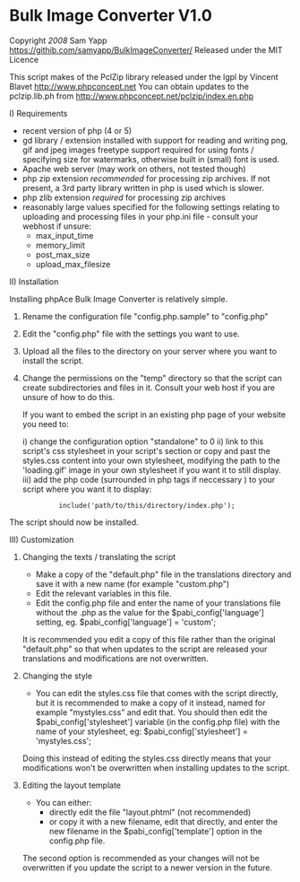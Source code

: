 Bulk Image Converter V1.0
=============================
Copyright _2008_ Sam Yapp
https://githib.com/samyapp/BulkImageConverter/
Released under the MIT Licence

This script makes of the PclZip library released under the lgpl by Vincent Blavet 
http://www.phpconcept.net You can obtain updates to the pclzip.lib.ph from http://www.phpconcept.net/pclzip/index.en.php

I) Requirements
- recent version of php (4 or 5)
- gd library / extension installed with support for
  reading and writing png, gif and jpeg images
	freetype support required for using fonts / specifying size
	for watermarks, otherwise built in (small) font is used.
- Apache web server (may work on others, not tested though)
- php zip extension *recommended* for processing zip archives. If not present,
	a 3rd party library written in php is used which is slower.
- php zlib extension *required* for processing zip archives
- reasonably large values specified for the following settings relating to 
	uploading and processing files in your php.ini file - consult your webhost if unsure:
	- max_input_time
	- memory_limit
	- post_max_size
	- upload_max_filesize

II) Installation

Installing phpAce Bulk Image Converter is relatively simple.

1) Rename the configuration file "config.php.sample" to "config.php"
2) Edit the "config.php" file with the settings you want to use.
3) Upload all the files to the directory on your server where you
	 want to install the script.
4) Change the permissions on the "temp" directory so that the script
	 can create subdirectories and files in it. Consult your web host
	 if you are unsure of how to do this.

	If you want to embed the script in an existing php page of your website
	you need to:

	i) change the configuration option "standalone" to 0
	ii) link to this script's css stylesheet in your script's <head> section
			or copy and past the styles.css content into your own stylesheet,
			modifying the path to the 'loading.gif' image in your own stylesheet
			if you want it to still display.
	iii) add the php code (surrounded in php tags if neccessary ) to your 
			script where you want it to display:

				include('path/to/this/directory/index.php');

The script should now be installed.

III) Customization

1) Changing the texts / translating the script
	- Make a copy of the "default.php" file in the translations directory
		and save it with a new name (for example "custom.php")
	- Edit the relevant variables in this file.
	- Edit the config.php file and enter the name of your translations file
		without the .php as the value for the $pabi_config['language'] setting,
		eg. $pabi_config['language'] = 'custom';

	It is recommended you edit a copy of this file rather than the original
	"default.php" so that when updates to the script are released your translations
	and modifications are not overwritten.

2) Changing the style
	- You can edit the styles.css file that comes with the script directly,
		but it is recommended to make a copy of it instead, named for example
		"mystyles.css" and edit that.
		You should then edit the $pabi_config['stylesheet'] variable (in the config.php file)
		with the name of your stylesheet, eg: $pabi_config['stylesheet'] = 'mystyles.css';

	Doing this instead of editing the styles.css directly means that your modifications
	won't be overwritten when installing updates to the script.

3) Editing the layout template
	- You can either:
		- directly edit the file "layout.phtml" (not recommended)
		- or copy it with a new filename, edit that directly, and enter the new filename 
			in the $pabi_config['template'] option in the config.php file.

	The second option is recommended as your changes will not be overwritten if you
	update the script to a newer version in the future.



